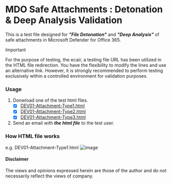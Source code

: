 # MDO Safe Attachments : Detonation & Deep Analysis Validation
This is a test file designed for ***"File Detonation"*** and ***"Deep Analysis"*** of safe attachments in Microsoft Defender for Office 365.

> [!Important]
> For the purpose of testing, the ecair, a testing file URL has been utilized in the HTML file redirection. You have the flexibility to modify the lines and use an alternative link. However, it is strongly recommended to perform testing exclusively within a controlled environment for validation purposes.

### Usage 
1. Donwload one of the test html files.
   - [x] [DEV01-Attachment-Type1.html](https://github.com/LearningKijo/ResearchDev/blob/main/DEV01-RedirectAttachment/DEV01-HTML/DEV01-Attachment-Type1.html)
   - [x] [DEV01-Attachment-Type2.html](https://github.com/LearningKijo/ResearchDev/blob/main/DEV01-RedirectAttachment/DEV01-HTML/DEV01-Attachment-Type2.html)
   - [x] [DEV01-Attachment-Type3.html](https://github.com/LearningKijo/ResearchDev/blob/main/DEV01-RedirectAttachment/DEV01-HTML/DEV01-Attachment-Type3.html)
 
2. Send an email with ***the html file*** to the test user.

### How HTML file works
e.g. DEV01-Attachment-Type1.html
![image](https://github.com/LearningKijo/ResearchDev/assets/120234772/d4a08f23-193d-4073-a06d-47dcb194468f)

#### Disclaimer
The views and opinions expressed herein are those of the author and do not necessarily reflect the views of company.
